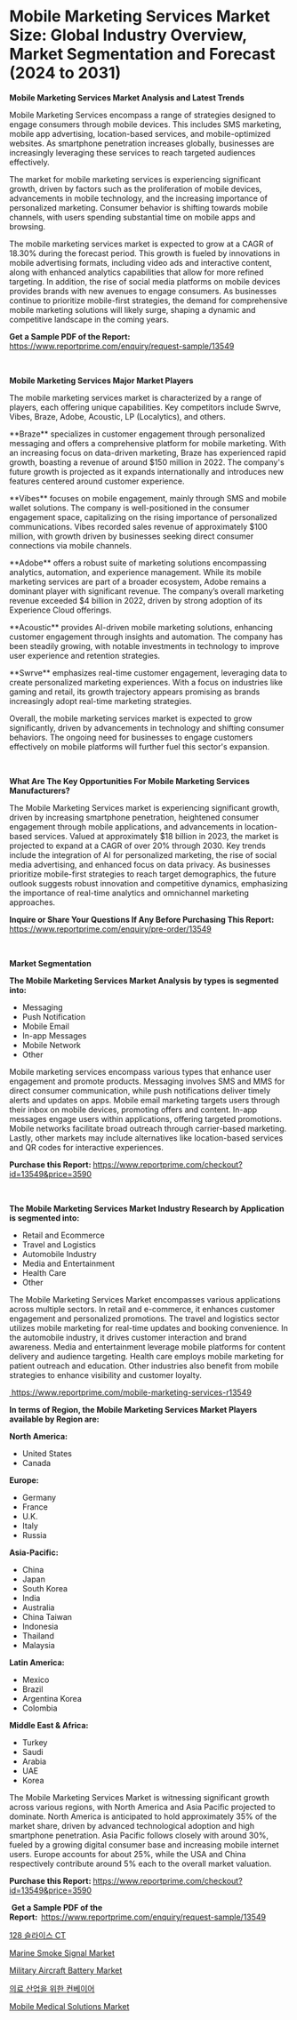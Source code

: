 <p><h1>Mobile Marketing Services Market Size: Global Industry Overview, Market Segmentation and Forecast (2024 to 2031)</h1></p><p><strong>Mobile Marketing Services Market Analysis and Latest Trends</strong></p>
<p><p>Mobile Marketing Services encompass a range of strategies designed to engage consumers through mobile devices. This includes SMS marketing, mobile app advertising, location-based services, and mobile-optimized websites. As smartphone penetration increases globally, businesses are increasingly leveraging these services to reach targeted audiences effectively.</p><p>The market for mobile marketing services is experiencing significant growth, driven by factors such as the proliferation of mobile devices, advancements in mobile technology, and the increasing importance of personalized marketing. Consumer behavior is shifting towards mobile channels, with users spending substantial time on mobile apps and browsing. </p><p>The mobile marketing services market is expected to grow at a CAGR of 18.30% during the forecast period. This growth is fueled by innovations in mobile advertising formats, including video ads and interactive content, along with enhanced analytics capabilities that allow for more refined targeting. In addition, the rise of social media platforms on mobile devices provides brands with new avenues to engage consumers. As businesses continue to prioritize mobile-first strategies, the demand for comprehensive mobile marketing solutions will likely surge, shaping a dynamic and competitive landscape in the coming years.</p></p>
<p><strong>Get a Sample PDF of the Report:&nbsp;</strong> <a href="https://www.reportprime.com/enquiry/request-sample/13549">https://www.reportprime.com/enquiry/request-sample/13549</a></p>
<p>&nbsp;</p>
<p><strong>Mobile Marketing Services Major Market Players</strong></p>
<p><p>The mobile marketing services market is characterized by a range of players, each offering unique capabilities. Key competitors include Swrve, Vibes, Braze, Adobe, Acoustic, LP (Localytics), and others.</p><p>**Braze** specializes in customer engagement through personalized messaging and offers a comprehensive platform for mobile marketing. With an increasing focus on data-driven marketing, Braze has experienced rapid growth, boasting a revenue of around $150 million in 2022. The company's future growth is projected as it expands internationally and introduces new features centered around customer experience.</p><p>**Vibes** focuses on mobile engagement, mainly through SMS and mobile wallet solutions. The company is well-positioned in the consumer engagement space, capitalizing on the rising importance of personalized communications. Vibes recorded sales revenue of approximately $100 million, with growth driven by businesses seeking direct consumer connections via mobile channels.</p><p>**Adobe** offers a robust suite of marketing solutions encompassing analytics, automation, and experience management. While its mobile marketing services are part of a broader ecosystem, Adobe remains a dominant player with significant revenue. The company’s overall marketing revenue exceeded $4 billion in 2022, driven by strong adoption of its Experience Cloud offerings.</p><p>**Acoustic** provides AI-driven mobile marketing solutions, enhancing customer engagement through insights and automation. The company has been steadily growing, with notable investments in technology to improve user experience and retention strategies. </p><p>**Swrve** emphasizes real-time customer engagement, leveraging data to create personalized marketing experiences. With a focus on industries like gaming and retail, its growth trajectory appears promising as brands increasingly adopt real-time marketing strategies.</p><p>Overall, the mobile marketing services market is expected to grow significantly, driven by advancements in technology and shifting consumer behaviors. The ongoing need for businesses to engage customers effectively on mobile platforms will further fuel this sector's expansion.</p></p>
<p>&nbsp;</p>
<p><strong>What Are The Key Opportunities For Mobile Marketing Services Manufacturers?</strong></p>
<p><p>The Mobile Marketing Services market is experiencing significant growth, driven by increasing smartphone penetration, heightened consumer engagement through mobile applications, and advancements in location-based services. Valued at approximately $18 billion in 2023, the market is projected to expand at a CAGR of over 20% through 2030. Key trends include the integration of AI for personalized marketing, the rise of social media advertising, and enhanced focus on data privacy. As businesses prioritize mobile-first strategies to reach target demographics, the future outlook suggests robust innovation and competitive dynamics, emphasizing the importance of real-time analytics and omnichannel marketing approaches.</p></p>
<p><strong>Inquire or Share Your Questions If Any Before Purchasing This Report:</strong> <a href="https://www.reportprime.com/enquiry/pre-order/13549">https://www.reportprime.com/enquiry/pre-order/13549</a></p>
<p>&nbsp;</p>
<p><strong>Market Segmentation</strong></p>
<p><strong>The Mobile Marketing Services Market Analysis by types is segmented into:</strong></p>
<p><ul><li>Messaging</li><li>Push Notification</li><li>Mobile Email</li><li>In-app Messages</li><li>Mobile Network</li><li>Other</li></ul></p>
<p><p>Mobile marketing services encompass various types that enhance user engagement and promote products. Messaging involves SMS and MMS for direct consumer communication, while push notifications deliver timely alerts and updates on apps. Mobile email marketing targets users through their inbox on mobile devices, promoting offers and content. In-app messages engage users within applications, offering targeted promotions. Mobile networks facilitate broad outreach through carrier-based marketing. Lastly, other markets may include alternatives like location-based services and QR codes for interactive experiences.</p></p>
<p><strong>Purchase this Report:&nbsp;</strong><a href="https://www.reportprime.com/checkout?id=13549&price=3590">https://www.reportprime.com/checkout?id=13549&price=3590</a></p>
<p>&nbsp;</p>
<p><strong>The Mobile Marketing Services Market Industry Research by Application is segmented into:</strong></p>
<p><ul><li>Retail and Ecommerce</li><li>Travel and Logistics</li><li>Automobile Industry</li><li>Media and Entertainment</li><li>Health Care</li><li>Other</li></ul></p>
<p><p>The Mobile Marketing Services Market encompasses various applications across multiple sectors. In retail and e-commerce, it enhances customer engagement and personalized promotions. The travel and logistics sector utilizes mobile marketing for real-time updates and booking convenience. In the automobile industry, it drives customer interaction and brand awareness. Media and entertainment leverage mobile platforms for content delivery and audience targeting. Health care employs mobile marketing for patient outreach and education. Other industries also benefit from mobile strategies to enhance visibility and customer loyalty.</p></p>
<p><a href="https://www.reportprime.com/mobile-marketing-services-r13549">&nbsp;https://www.reportprime.com/mobile-marketing-services-r13549</a></p>
<p><strong>In terms of Region, the Mobile Marketing Services Market Players available by Region are:</strong></p>
<p>
    <p> <strong> North America: </strong>
        <ul>
            <li>United States</li>
            <li>Canada</li>
        </ul>
        </p> 
    <p> <strong> Europe: </strong>
        <ul>
            <li>Germany</li>
            <li>France</li>
            <li>U.K.</li>
            <li>Italy</li>
            <li>Russia</li>
        </ul>
        </p> 
    <p> <strong> Asia-Pacific: </strong>
        <ul>
            <li>China</li>
            <li>Japan</li>
            <li>South Korea</li>
            <li>India</li>
            <li>Australia</li>
            <li>China Taiwan</li>
            <li>Indonesia</li>
            <li>Thailand</li>
            <li>Malaysia</li>
        </ul>
        </p> 
    <p> <strong> Latin America: </strong>
        <ul>
            <li>Mexico</li>
            <li>Brazil</li>
            <li>Argentina Korea</li>
            <li>Colombia</li>
        </ul>
        </p> 
    <p> <strong> Middle East & Africa: </strong>
        <ul>
            <li>Turkey</li>
            <li>Saudi</li>
            <li>Arabia</li>
            <li>UAE</li>
            <li>Korea</li>
        </ul>
    </p>
    </p>
<p><p>The Mobile Marketing Services Market is witnessing significant growth across various regions, with North America and Asia Pacific projected to dominate. North America is anticipated to hold approximately 35% of the market share, driven by advanced technological adoption and high smartphone penetration. Asia Pacific follows closely with around 30%, fueled by a growing digital consumer base and increasing mobile internet users. Europe accounts for about 25%, while the USA and China respectively contribute around 5% each to the overall market valuation.</p></p>
<p><strong>Purchase this Report: </strong><a href="https://www.reportprime.com/checkout?id=13549&price=3590">https://www.reportprime.com/checkout?id=13549&price=3590</a></p>
<p>&nbsp;<strong>Get a Sample PDF of the Report:&nbsp;&nbsp;</strong><a href="https://www.reportprime.com/enquiry/request-sample/13549">https://www.reportprime.com/enquiry/request-sample/13549</a></p>
<p><strong></strong></p>
<p><p><a href="https://medium.com/@melodyfunk1988/%EC%84%B8%EA%B3%84-128-slice-ct-market-%EC%9D%80-2024%EC%97%90%EC%84%9C-2031%EB%A1%9C-%EC%97%B0%ED%8F%89%EA%B7%A0-%EC%A6%9D%EA%B0%80%EC%9C%A8%EC%9D%84-%EB%B3%B4%EC%9D%BC-%EA%B2%83%EC%9C%BC%EB%A1%9C-%EC%98%88%EC%83%81%EB%90%A9%EB%8B%88%EB%8B%A4-1adac9765a6f?postPublishedType=initial">128 슬라이스 CT</a></p><p><a href="https://issuu.com/reportprime-2/docs/marine-smoke-signal-market-size-203_cc7f3bd929b745">Marine Smoke Signal Market</a></p><p><a href="https://www.linkedin.com/pulse/unveiling-market-trends-global-military-aircraft-battery-growth-dl5ee?trackingId=6A%2BQbLyLQE%2BYCUY1803Sww%3D%3D">Military Aircraft Battery Market</a></p><p><a href="https://medium.com/@bobbykihnyt57786/conveyors-for-the-medical-industry-market-%EC%9D%98-%EA%B8%80%EB%A1%9C%EB%B2%8C-%EC%8B%9C%EC%9E%A5-%EA%B0%9C%EC%9A%94%EB%8A%94-%EC%A0%84-%EC%84%B8%EA%B3%84-%EB%B0%8F-%EC%A3%BC%EC%9A%94-%EC%8B%9C%EC%9E%A5%EC%9D%98-%EC%82%B0%EC%97%85%EC%97%90-%EC%98%81%ED%96%A5%EC%9D%84-%EB%AF%B8%EC%B9%98%EB%8A%94-%EC%A3%BC%EC%9A%94-%ED%8A%B8%EB%A0%8C%EB%93%9C%EC%97%90-%EB%8C%80%ED%95%9C-%EB%8F%85%ED%8A%B9%ED%95%9C-e39f56d96c50?postPublishedType=initial">의료 산업을 위한 컨베이어</a></p><p><a href="https://github.com/KamrulHadi87/Market-Research-Report-List-1/blob/main/mobile-medical-solutions-market.md">Mobile Medical Solutions Market</a></p></p>